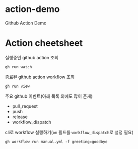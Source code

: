 # action-demo
Github Action Demo

# Action cheetsheet
실행중인 github action 조회
```
gh run watch
```

종료된 github action workflow 조회
```
gh run view
```

주요 github 이벤트(아래 목록 외에도 많이 존재)
- pull_request
- push
- release
- workflow_dispatch

cli로 workflow 실행하기(`on` 필드를 `workflow_dispatch`로 설정 필요)
```
gh workflow run manual.yml -f greeting=goodbye
```